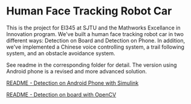 # Human Face Tracking Robot Car

This is the project for EI345 at SJTU and the Mathworks Excellance in Innovation program. We've built a human face tracking robot car in two different ways: Detection on Board and Detection on Phone. In addition, we've implemented a Chinese voice controlling system, a trail following system, and an obstacle avoidance system.

See readme in the corresponding folder for detail. The version using Android phone is a revised and more advanced solution.

[README - Detection on Android Phone with Simulink](./detection-on-Android-phone/readme.md)

[README - Detection on board with OpenCV](./detection-on-board/readme.md)
